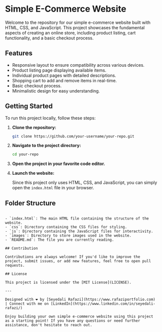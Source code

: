 # Simple E-Commerce Website

Welcome to the repository for our simple e-commerce website built with HTML, CSS, and JavaScript. This project showcases the fundamental aspects of creating an online store, including product listing, cart functionality, and a basic checkout process.

## Features

- Responsive layout to ensure compatibility across various devices.
- Product listing page displaying available items.
- Individual product pages with detailed descriptions.
- Shopping cart to add and remove items in real-time.
- Basic checkout process.
- Minimalistic design for easy understanding.


## Getting Started

To run this project locally, follow these steps:

1. **Clone the repository:**

   ```bash
   git clone https://github.com/your-username/your-repo.git
   ```

2. **Navigate to the project directory:**

   ```bash
   cd your-repo
   ```

3. **Open the project in your favorite code editor.**

4. **Launch the website:**

   Since this project only uses HTML, CSS, and JavaScript, you can simply open the `index.html` file in your browser.

## Folder Structure


```

- `index.html`: The main HTML file containing the structure of the website.
- `css`: Directory containing the CSS files for styling.
- `js`: Directory containing the JavaScript files for interactivity.
- `images`: Directory to store images used in the website.
- `README.md`: The file you are currently reading.

## Contribution

Contributions are always welcome! If you'd like to improve the project, submit issues, or add new features, feel free to open pull requests.

## License

This project is licensed under the [MIT License](LICENSE).

---

Designed with ❤️ by [Seyedali Rafazi](https://www.rafaziportfolio.com) | Connect with me on [LinkedIn](https://www.linkedin.com/in/seyedali-rafazi/)

Enjoy building your own simple e-commerce website using this project as a starting point! If you have any questions or need further assistance, don't hesitate to reach out.
